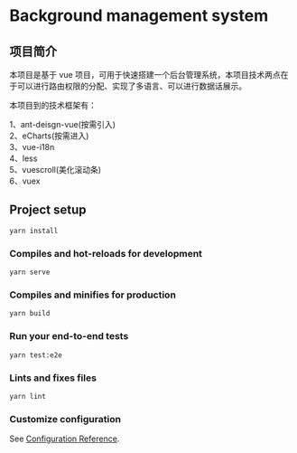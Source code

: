 # Background management system

## 项目简介

本项目是基于 vue 项目，可用于快速搭建一个后台管理系统，本项目技术两点在于可以进行路由权限的分配、实现了多语言、可以进行数据话展示。

本项目到的技术框架有：

1、ant-deisgn-vue(按需引入)  
2、eCharts(按需进入)  
3、vue-i18n  
4、less  
5、vuescroll(美化滚动条)  
6、vuex

## Project setup

```
yarn install
```

### Compiles and hot-reloads for development

```
yarn serve
```

### Compiles and minifies for production

```
yarn build
```

### Run your end-to-end tests

```
yarn test:e2e
```

### Lints and fixes files

```
yarn lint
```

### Customize configuration

See [Configuration Reference](https://cli.vuejs.org/config/).
